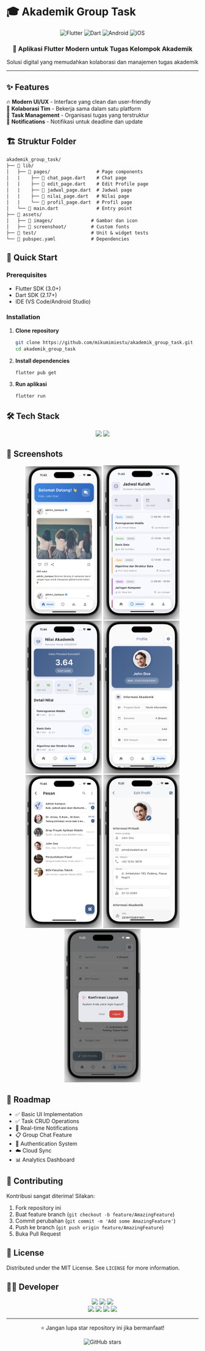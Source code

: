 # 🎓 Akademik Group Task

<div align="center">
  <img src="https://img.shields.io/badge/Flutter-02569B?style=for-the-badge&logo=flutter&logoColor=white" alt="Flutter"/>
  <img src="https://img.shields.io/badge/Dart-0175C2?style=for-the-badge&logo=dart&logoColor=white" alt="Dart"/>
  <img src="https://img.shields.io/badge/Android-3DDC84?style=for-the-badge&logo=android&logoColor=white" alt="Android"/>
  <img src="https://img.shields.io/badge/iOS-000000?style=for-the-badge&logo=ios&logoColor=white" alt="iOS"/>
</div>

<div align="center">
  <h3>📱 Aplikasi Flutter Modern untuk Tugas Kelompok Akademik</h3>
  <p>Solusi digital yang memudahkan kolaborasi dan manajemen tugas akademik</p>
</div>

---

## ✨ Features

🔥 **Modern UI/UX** - Interface yang clean dan user-friendly  
👥 **Kolaborasi Tim** - Bekerja sama dalam satu platform  
📝 **Task Management** - Organisasi tugas yang terstruktur  
🔔 **Notifications** - Notifikasi untuk deadline dan update

## 🏗️ Struktur Folder

```
akademik_group_task/
├── 📁 lib/
│   ├── 📁 pages/                 # Page components
│   |    ├── 📄 chat_page.dart    # Chat page
│   |    ├── 📄 edit_page.dart    # Edit Profile page
│   |    ├── 📄 jadwal_page.dart  # Jadwal page
│   |    ├── 📄 nilai_page.dart   # Nilai page
│   |    └── 📄 profil_page.dart  # Profil page
│   └── 📄 main.dart              # Entry point
├── 📁 assets/
│   ├── 📁 images/              # Gambar dan icon
│   ├── 📁 screenshoot/         # Custom fonts
├── 📁 test/                    # Unit & widget tests
└── 📄 pubspec.yaml             # Dependencies
```

## 🚀 Quick Start

### Prerequisites

- Flutter SDK (3.0+)
- Dart SDK (2.17+)
- IDE (VS Code/Android Studio)

### Installation

1. **Clone repository**

   ```bash
   git clone https://github.com/mikumimiestu/akademik_group_task.git
   cd akademik_group_task
   ```

2. **Install dependencies**

   ```bash
   flutter pub get
   ```

3. **Run aplikasi**
   ```bash
   flutter run
   ```

## 🛠️ Tech Stack

<div align="center">
  <img src="https://img.shields.io/badge/Framework-Flutter-blue?style=flat-square&logo=flutter"/>
  <img src="https://img.shields.io/badge/Language-Dart-blue?style=flat-square&logo=dart"/>
</div>

## 📱 Screenshots

<div align="center">
  <img src="assets/screenshots/home.png" width="200" alt="Home Screen"/>
  <img src="assets/screenshots/jadwal.png" width="200" alt="Jadwal Screen"/>
  <img src="assets/screenshots/nilai.png" width="200" alt="Nilai Screen"/>
  <img src="assets/screenshots/profile.png" width="200" alt="Profile Screen"/>
  <img src="assets/screenshots/chat.png" width="200" alt="Chat Screen"/>
  <img src="assets/screenshots/edit.png" width="200" alt="Edit Screen"/>
  <img src="assets/screenshots/popuplogout.png" width="200" alt="Pop Up Logout Screen"/>
</div>

## 🎯 Roadmap

- ✅ Basic UI Implementation
- ✅ Task CRUD Operations
- 🔄 Real-time Notifications
- 📋 Group Chat Feature
- 🔐 Authentication System
- ☁️ Cloud Sync
- 📊 Analytics Dashboard

## 🤝 Contributing

Kontribusi sangat diterima! Silakan:

1. Fork repository ini
2. Buat feature branch (`git checkout -b feature/AmazingFeature`)
3. Commit perubahan (`git commit -m 'Add some AmazingFeature'`)
4. Push ke branch (`git push origin feature/AmazingFeature`)
5. Buka Pull Request

## 📄 License

Distributed under the MIT License. See `LICENSE` for more information.

## 👨‍💻 Developer

<div align="center">
  <img src="https://img.shields.io/badge/Developer-Zaki_Mushthafa_Billah-blue?style=for-the-badge"/>
  <img src="https://img.shields.io/badge/Developer-Firjatulla_Sukma-blue?style=for-the-badge"/>
  <img src="https://img.shields.io/badge/Developer-Aldo_Deliskar-blue?style=for-the-badge"/>
  <br/>
  <img src="https://img.shields.io/badge/Student_ID-230041-green?style=flat-square"/>
  <img src="https://img.shields.io/badge/Student_ID-230016-green?style=flat-square"/>
  <img src="https://img.shields.io/badge/Student_ID-230004-green?style=flat-square"/>
  <img src="https://img.shields.io/badge/Class-IF1-orange?style=flat-square"/>
</div>

---

<div align="center">
  <p>⭐ Jangan lupa star repository ini jika bermanfaat!</p>
  <img src="https://img.shields.io/github/stars/mikumimiestu/akademik_group_task?style=social" alt="GitHub stars"/>
</div>
